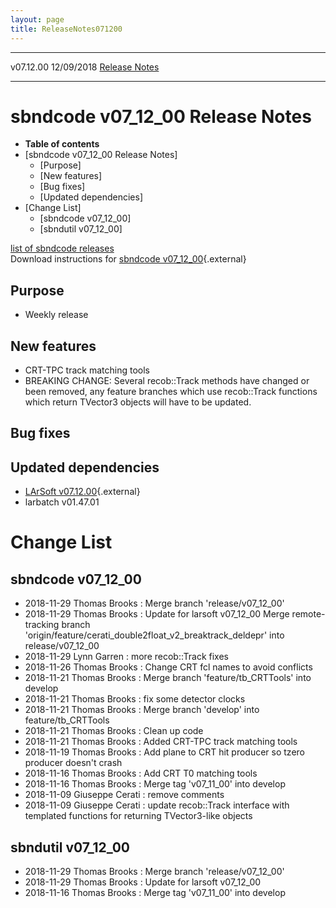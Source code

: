 ```yaml
---
layout: page
title: ReleaseNotes071200
---
```


  ----------- ------------ -- -- ------------------------------------------------------
  v07.12.00   12/09/2018         [Release Notes](ReleaseNotes071200.html)
  ----------- ------------ -- -- ------------------------------------------------------



sbndcode v07\_12\_00 Release Notes
======================================================================================

-   **Table of contents**
-   [sbndcode v07\_12\_00 Release
    Notes]
    -   [Purpose]
    -   [New features]
    -   [Bug fixes]
    -   [Updated dependencies]
-   [Change List]
    -   [sbndcode v07\_12\_00]
    -   [sbndutil v07\_12\_00]

[list of sbndcode
releases](List_of_SBND_code_releases.html)\
Download instructions for [sbndcode
v07\_12\_00](http://scisoft.fnal.gov/scisoft/bundles/sbnd/v07_12_00/sbndcode-v07_12_00.html){.external}



Purpose
----------------------------------

-   Weekly release



New features
--------------------------------------------

-   CRT-TPC track matching tools
-   BREAKING CHANGE: Several recob::Track methods have changed or been
    removed, any feature branches which use recob::Track functions which
    return TVector3 objects will have to be updated.



Bug fixes
--------------------------------------



Updated dependencies
------------------------------------------------------------

-   [LArSoft
    v07.12.00](https://cdcvs.fnal.gov/redmine/projects/larsoft/wiki/ReleaseNotes071200){.external}
-   larbatch v01.47.01



Change List
==========================================



sbndcode v07\_12\_00
----------------------------------------------------------

-   2018-11-29 Thomas Brooks : Merge branch \'release/v07\_12\_00\'
-   2018-11-29 Thomas Brooks : Update for larsoft v07\_12\_00 Merge
    remote-tracking branch
    \'origin/feature/cerati\_double2float\_v2\_breaktrack\_deldepr\'
    into release/v07\_12\_00
-   2018-11-29 Lynn Garren : more recob::Track fixes
-   2018-11-26 Thomas Brooks : Change CRT fcl names to avoid conflicts
-   2018-11-21 Thomas Brooks : Merge branch \'feature/tb\_CRTTools\'
    into develop
-   2018-11-21 Thomas Brooks : fix some detector clocks
-   2018-11-21 Thomas Brooks : Merge branch \'develop\' into
    feature/tb\_CRTTools
-   2018-11-21 Thomas Brooks : Clean up code
-   2018-11-21 Thomas Brooks : Added CRT-TPC track matching tools
-   2018-11-19 Thomas Brooks : Add plane to CRT hit producer so tzero
    producer doesn\'t crash
-   2018-11-16 Thomas Brooks : Add CRT T0 matching tools
-   2018-11-16 Thomas Brooks : Merge tag \'v07\_11\_00\' into develop
-   2018-11-09 Giuseppe Cerati : remove comments
-   2018-11-09 Giuseppe Cerati : update recob::Track interface with
    templated functions for returning TVector3-like objects



sbndutil v07\_12\_00
----------------------------------------------------------

-   2018-11-29 Thomas Brooks : Merge branch \'release/v07\_12\_00\'
-   2018-11-29 Thomas Brooks : Update for larsoft v07\_12\_00
-   2018-11-16 Thomas Brooks : Merge tag \'v07\_11\_00\' into develop
